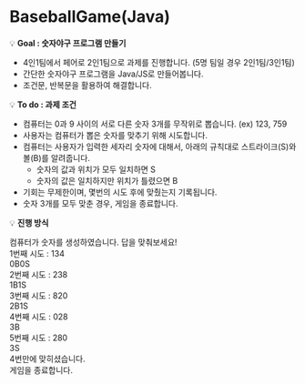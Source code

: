 # BaseballGame(Java)

💡 **Goal : 숫자야구 프로그램 만들기**
- 4인1팀에서 페어로 2인1팀으로 과제를 진행합니다. (5명 팀일 경우 2인1팀/3인1팀)
- 간단한 숫자야구 프로그램을 Java/JS로 만들어봅니다.
- 조건문, 반복문을 활용하여 해결합니다.

💡 **To do : 과제 조건**
- 컴퓨터는 0과 9 사이의 서로 다른 숫자 3개를 무작위로 뽑습니다. (ex) 123, 759
- 사용자는 컴퓨터가 뽑은 숫자를 맞추기 위해 시도합니다.
- 컴퓨터는 사용자가 입력한 세자리 숫자에 대해서, 아래의 규칙대로 스트라이크(S)와 볼(B)를 알려줍니다.
    - 숫자의 값과 위치가 모두 일치하면 S
    - 숫자의 값은 일치하지만 위치가 틀렸으면 B
- 기회는 무제한이며, 몇번의 시도 후에 맞췄는지 기록됩니다.
- 숫자 3개를 모두 맞춘 경우, 게임을 종료합니다.

💡 **진행 방식**
<aside>
컴퓨터가 숫자를 생성하였습니다. 답을 맞춰보세요!<br>
1번째 시도 : 134<br>
0B0S<br>
2번째 시도 : 238<br>
1B1S<br>
3번째 시도 : 820<br>
2B1S<br>
4번째 시도 : 028<br>
3B<br>
5번째 시도 : 280<br>
3S<br>
4번만에 맞히셨습니다. <br>
게임을 종료합니다.
</aside>
